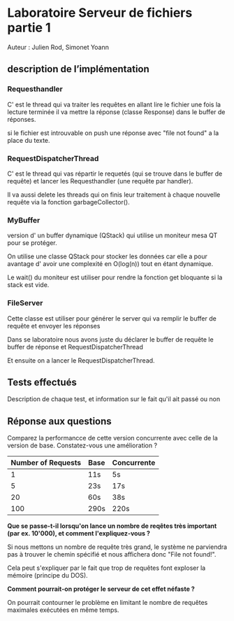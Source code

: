 #  Laboratoire  Serveur de fichiers partie 1

Auteur : Julien Rod, Simonet Yoann 

##  description  de  l’implémentation

### Requesthandler
C' est le thread qui va traiter les requêtes en allant  lire le fichier une fois la lecture terminée il va mettre la réponse (classe Response) dans le buffer de réponses.

si le fichier est introuvable on push une réponse avec "file not found" a la place du texte.

### RequestDispatcherThread
 
C' est le thread qui vas répartir le requetés (qui se trouve dans le buffer de requête) et lancer les Requesthandler (une requête par handler).

Il va aussi delete les threads qui on finis leur traitement
à chaque nouvelle requête via la fonction garbageCollector().

###    MyBuffer
version d' un buffer dynamique (QStack) qui utilise un moniteur mesa QT pour se protéger.

On utilise une classe QStack pour stocker les données car elle a pour avantage d' avoir une complexité en O(log(n)) tout en étant dynamique.

Le wait() du moniteur est utiliser pour rendre la fonction get bloquante si la stack est vide.

### FileServer
Cette classe est utiliser pour générer le server qui va remplir le buffer de requête et envoyer les réponses

Dans se laboratoire nous avons juste du déclarer le buffer de requête le buffer de réponse et RequestDispatcherThread

Et ensuite on a lancer le RequestDispatcherThread.

## Tests effectués


Description de chaque test, et information sur le fait qu'il ait passé ou non

## Réponse aux questions

Comparez la performancce de cette version concurrente avec celle de la version de base. Constatez-vous une amélioration ?

|Number of Requests|Base|Concurrente|
|------------------|----|-----------|
|1|11s|5s|
|5|23s|17s|
|20	|60s|38s|
|100|290s|220s|


**Que se passe-t-il lorsqu'on lance un nombre de reqêtes très important (par ex. 10'000), et comment l'expliquez-vous ?**

Si nous mettons un nombre de requête très grand, le système ne parviendra pas à trouver le chemin spécifié et nous affichera donc "File not found!".

Cela peut s'expliquer par le fait que trop de requêtes font exploser la mémoire (principe du DOS).

**Comment pourrait-on protéger le serveur de cet effet néfaste ?**

On pourrait contourner le problème en limitant le nombre de requêtes maximales exécutées en même temps. 
